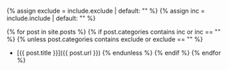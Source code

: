 {% assign exclude = include.exclude | default: "" %}
{% assign inc = include.include | default: "" %}

{% for post in site.posts %}
{% if post.categories contains inc or inc == "" %}
{% unless post.categories contains exclude or exclude == "" %}
- [{{ post.title }}]({{ post.url }})
{% endunless %}
{% endif %}
{% endfor %}
